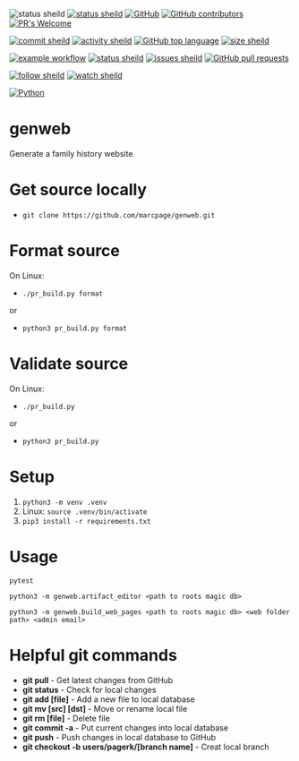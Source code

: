 ![status sheild](https://img.shields.io/static/v1?label=status&message=starting...&color=blue&style=plastic)
[![status sheild](https://img.shields.io/static/v1?label=released&message=none&color=active&style=plastic)](https://pypi.org/project/devopsdriver/0.1.45/)
[![GitHub](https://img.shields.io/github/license/marcpage/genweb?style=plastic)](https://github.com/marcpage/genweb?tab=Unlicense-1-ov-file#readme)
[![GitHub contributors](https://img.shields.io/github/contributors/marcpage/genweb?style=flat)](https://github.com/marcpage/genweb/graphs/contributors)
[![PR's Welcome](https://img.shields.io/badge/PRs-welcome-brightgreen.svg?style=flat)](http://makeapullrequest.com)

[![commit sheild](https://img.shields.io/github/last-commit/marcpage/genweb?style=plastic)](https://github.com/marcpage/genweb/commits)
[![activity sheild](https://img.shields.io/github/commit-activity/m/marcpage/genweb?style=plastic)](https://github.com/marcpage/genweb/commits)
[![GitHub top language](https://img.shields.io/github/languages/top/marcpage/genweb?style=plastic)](https://github.com/marcpage/genweb)
[![size sheild](https://img.shields.io/github/languages/code-size/marcpage/genweb?style=plastic)](https://github.com/marcpage/genweb)

[![example workflow](https://github.com/marcpage/genweb/actions/workflows/CI.yml/badge.svg)](https://github.com/marcpage/genweb/actions/workflows/CI.yml)
[![status sheild](https://img.shields.io/static/v1?label=test+coverage&message=73%&color=active&style=plastic)](https://github.com/marcpage/genweb/blob/main/Makefile#L4)
[![issues sheild](https://img.shields.io/github/issues-raw/marcpage/genweb?style=plastic)](https://github.com/marcpage/genweb/issues)
[![GitHub pull requests](https://img.shields.io/github/issues-pr/marcpage/genweb?style=flat)](https://github.com/marcpage/genweb/pulls)

[![follow sheild](https://img.shields.io/github/followers/marcpage?label=Follow&style=social)](https://github.com/marcpage?tab=followers)
[![watch sheild](https://img.shields.io/github/watchers/marcpage/genweb?label=Watch&style=social)](https://github.com/marcpage/genweb/watchers)

[![Python](https://img.shields.io/static/v1?label=&message=Pure%20Python&color=ffde57&style=plastic&logo=python)](https://python.org/)


# genweb
Generate a family history website



# Get source locally

- `git clone https://github.com/marcpage/genweb.git`


# Format source

On Linux:

- `./pr_build.py format`

or

- `python3 pr_build.py format`



# Validate source

On Linux:

- `./pr_build.py`

or

- `python3 pr_build.py`



# Setup

1. `python3 -m venv .venv`
1. Linux: `source .venv/bin/activate`
1. `pip3 install -r requirements.txt`



# Usage

`pytest`

`python3 -m genweb.artifact_editor <path to roots magic db>`

`python3 -m genweb.build_web_pages <path to roots magic db> <web folder path> <admin email>`



# Helpful git commands

- **git pull** - Get latest changes from GitHub
- **git status** - Check for local changes
- **git add [file]** - Add a new file to local database
- **git mv [src] [dst]** - Move or rename local file
- **git rm [file]** - Delete file
- **git commit -a** - Put current changes into local database
- **git push** - Push changes in local database to GitHub
- **git checkout -b users/pagerk/[branch name]** - Creat local branch
